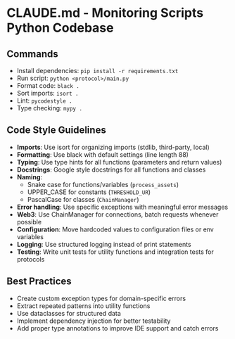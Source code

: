 # CLAUDE.md - Monitoring Scripts Python Codebase

## Commands
- Install dependencies: `pip install -r requirements.txt`
- Run script: `python <protocol>/main.py`
- Format code: `black .`
- Sort imports: `isort .`
- Lint: `pycodestyle .`
- Type checking: `mypy .`

## Code Style Guidelines
- **Imports**: Use isort for organizing imports (stdlib, third-party, local)
- **Formatting**: Use black with default settings (line length 88)
- **Typing**: Use type hints for all functions (parameters and return values)
- **Docstrings**: Google style docstrings for all functions and classes
- **Naming**: 
  - Snake case for functions/variables (`process_assets`)
  - UPPER_CASE for constants (`THRESHOLD_UR`)
  - PascalCase for classes (`ChainManager`)
- **Error handling**: Use specific exceptions with meaningful error messages
- **Web3**: Use ChainManager for connections, batch requests whenever possible
- **Configuration**: Move hardcoded values to configuration files or env variables
- **Logging**: Use structured logging instead of print statements
- **Testing**: Write unit tests for utility functions and integration tests for protocols

## Best Practices
- Create custom exception types for domain-specific errors
- Extract repeated patterns into utility functions
- Use dataclasses for structured data
- Implement dependency injection for better testability
- Add proper type annotations to improve IDE support and catch errors